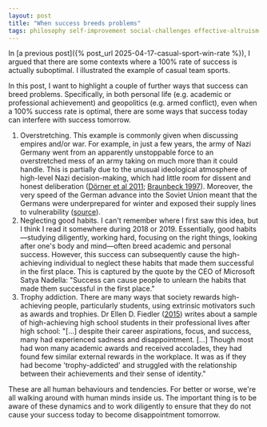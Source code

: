 ```yaml
---
layout: post
title: "When success breeds problems"
tags: philosophy self-improvement social-challenges effective-altruism
---
```


In [a previous post]({% post_url 2025-04-17-casual-sport-win-rate %}), I argued that there are some contexts where a 100% rate of success is actually suboptimal. I illustrated the example of casual team sports.

In this post, I want to highlight a couple of further ways that success can breed problems. Specifically, in both personal life (e.g. academic or professional achievement) and geopolitics (e.g. armed conflict), even when a 100% success rate is optimal, there are some ways that success today can interfere with success tomorrow.

1. Overstretching. This example is commonly given when discussing empires and/or war. For example, in just a few years, the army of Nazi Germany went from an apparently unstoppable force to an overstretched mess of an army taking on much more than it could handle. This is partially due to the unusual ideological atmosphere of high-level Nazi decision-making, which had little room for dissent and honest deliberation ([Dörner et al 2011](https://journals.sagepub.com/doi/10.1037/a0022375); [Braunbeck 1997](https://citeseerx.ist.psu.edu/document?repid=rep1&type=pdf&doi=0947993bdb054a6e8765cc03b810f246c51c826e)). Moreover, the very speed of the German advance into the Soviet Union meant that the Germans were underprepared for winter and exposed their supply lines to vulnerability ([source](https://encyclopedia.ushmm.org/content/en/article/the-soviet-union-and-the-eastern-front)).
2. Neglecting good habits. I can't remember where I first saw this idea, but I think I read it somewhere during 2018 or 2019. Essentially, good habits—studying diligently, working hard, focusing on the right things, looking after one's body and mind—often breed academic and personal success. However, this success can subsequently cause the high-achieving individual to neglect these habits that made them successful in the first place. This is captured by the quote by the CEO of Microsoft Satya Nadella: "Success can cause people to unlearn the habits that made them successful in the first place."
3. Trophy addiction. There are many ways that society rewards high-achieving people, particularly students, using extrinsic motivators such as awards and trophies. Dr Ellen D. Fiedler ([2015](https://www.goodreads.com/en/book/show/27912786-bright-adults)) writes about a sample of high-achieving high school students in their professional lives after high school: "[...] despite their career aspirations, focus, and success, many had experienced sadness and disappointment. [...] Though most had won many academic awards and received accolades, they had found few similar external rewards in the workplace. It was as if they had become 'trophy-addicted' and struggled with the relationship between their achievements and their sense of identity."

These are all human behaviours and tendencies. For better or worse, we're all walking around with human minds inside us. The important thing is to be aware of these dynamics and to work diligently to ensure that they do not cause your success today to become disappointment tomorrow.
